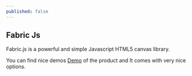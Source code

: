 ```yaml
---
published: false
---
```

## Fabric Js 

Fabric.js is a powerful and simple
Javascript HTML5 canvas library.

You can find nice demos [Demo](http://fabricjs.com/demos/) of the product and It comes with very nice options.